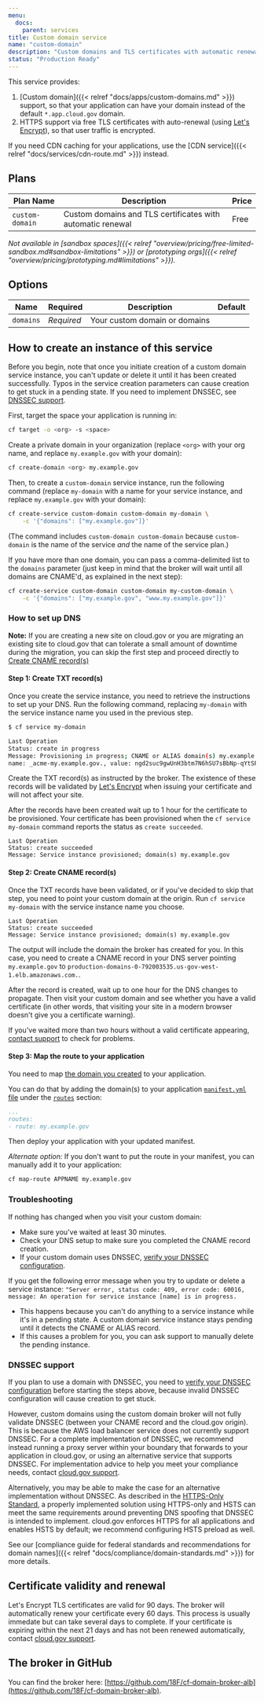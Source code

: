 ```yaml
---
menu:
  docs:
    parent: services
title: Custom domain service
name: "custom-domain"
description: "Custom domains and TLS certificates with automatic renewal"
status: "Production Ready"
---
```


<!-- If you're improving this page, try to port the improvements to the CDN route service page too, since most of the text is the same -->

This service provides:

1. [Custom domain]({{< relref "docs/apps/custom-domains.md" >}}) support, so that your application can have your domain instead of the default `*.app.cloud.gov` domain.
1. HTTPS support via free TLS certificates with auto-renewal (using [Let's Encrypt](https://letsencrypt.org/)), so that user traffic is encrypted.

If you need CDN caching for your applications, use the [CDN service]({{< relref "docs/services/cdn-route.md" >}}) instead.

## Plans

Plan Name | Description | Price
--------- | ----------- | -----
`custom-domain` | Custom domains and TLS certificates with automatic renewal | Free

*Not available in [sandbox spaces]({{< relref "overview/pricing/free-limited-sandbox.md#sandbox-limitations" >}}) or [prototyping orgs]({{< relref "overview/pricing/prototyping.md#limitations" >}}).*

## Options

Name | Required | Description | Default
--- | --- | --- | ---
`domains` | *Required* | Your custom domain or domains |

## How to create an instance of this service

Before you begin, note that once you initiate creation of a custom domain service instance, you can't update or delete it until it has been created successfully. Typos in the service creation parameters can cause creation to get stuck in a pending state. If you need to implement DNSSEC, see [DNSSEC support](#dnssec-support).

First, target the space your application is running in:

```sh
cf target -o <org> -s <space>
```

Create a private domain in your organization (replace `<org>` with your org name, and replace `my.example.gov` with your domain):

```sh
cf create-domain <org> my.example.gov
```

Then, to create a `custom-domain` service instance, run the following command (replace `my-domain` with a name for your service instance, and replace `my.example.gov` with your domain):

```sh
cf create-service custom-domain custom-domain my-domain \
    -c '{"domains": ["my.example.gov"]}'
```

(The command includes `custom-domain custom-domain` because `custom-domain` is the name of the service *and* the name of the service plan.)

If you have more than one domain, you can pass a comma-delimited list to the `domains` parameter (just keep in mind that the broker will wait until all domains are CNAME'd, as explained in the next step):

```sh
cf create-service custom-domain custom-domain my-custom-domain \
    -c '{"domains": ["my.example.gov", "www.my.example.gov"]}'
```

### How to set up DNS

**Note:** If you are creating a new site on cloud.gov or you are migrating an existing site to cloud.gov that can tolerate a small amount of downtime during the migration, you can skip the first step and proceed directly to [Create CNAME record(s)](#step-2-create-cname-record-s)

#### Step 1: Create TXT record(s)

Once you create the service instance, you need to retrieve the instructions to set up your DNS. Run the following command, replacing `my-domain` with the service instance name you used in the previous step.

```sh
$ cf service my-domain

Last Operation
Status: create in progress
Message: Provisioning in progress; CNAME or ALIAS domain(s) my.example.gov to production-domains-0-792003535.us-gov-west-1.elb.amazonaws.com or create TXT record(s):
name: _acme-my.example.gov., value: ngd2suc9gwUnH3btm7N6hSU7sBbNp-qYtSPYyny325E, ttl: 120

```
Create the TXT record(s) as instructed by the broker. The existence of these records will be validated by [Let's Encrypt](https://letsencrypt.org/) when issuing your certificate and will not affect your site.

After the records have been created wait up to 1 hour for the certificate to be provisioned. Your certificate has been provisioned when the `cf service my-domain` command reports the status as `create succeeded`.

```
Last Operation
Status: create succeeded
Message: Service instance provisioned; domain(s) my.example.gov
```

#### Step 2: Create CNAME record(s)

Once the TXT records have been validated, or if you've decided to skip that step, you need to point your custom domain at the origin. Run `cf service my-domain` with the service instance name you choose.

```
Last Operation
Status: create succeeded
Message: Service instance provisioned; domain(s) my.example.gov
```

The output will include the domain the broker has created for you. In this case, you need to create a CNAME record in your DNS server pointing `my.example.gov` to `production-domains-0-792003535.us-gov-west-1.elb.amazonaws.com.`.

After the record is created, wait up to one hour for the DNS changes to propagate. Then visit your custom domain and see whether you have a valid certificate (in other words, that visiting your site in a modern browser doesn't give you a certificate warning).

If you've waited more than two hours without a valid certificate appearing, [contact support](/help) to check for problems.

#### Step 3: Map the route to your application

You need to map [the domain you created](#how-to-create-an-instance-of-this-service) to your application.

You can do that by adding the domain(s) to your application [`manifest.yml` file](https://docs.cloudfoundry.org/devguide/deploy-apps/manifest.html) under the
[`routes`](https://docs.cloudfoundry.org/devguide/deploy-apps/manifest.html#routes) section:

```yaml
...
routes:
- route: my.example.gov
```

Then deploy your application with your updated manifest.

*Alternate option:* If you don't want to put the route in your manifest, you can manually add it to your application:

```sh
cf map-route APPNAME my.example.gov
```

### Troubleshooting

If nothing has changed when you visit your custom domain:

* Make sure you've waited at least 30 minutes.
* Check your DNS setup to make sure you completed the CNAME record creation.
* If your custom domain uses DNSSEC, [verify your DNSSEC configuration](https://www.icann.org/resources/pages/tools-2012-02-25-en).

If you get the following error message when you try to update or delete a service instance: `"Server error, status code: 409, error code: 60016, message: An operation for service instance [name] is in progress.`
* This happens because you can't do anything to a service instance while it's in a pending state. A custom domain service instance stays pending until it detects the CNAME or ALIAS record.
* If this causes a problem for you, you can ask support to manually delete the pending instance.

### DNSSEC support

If you plan to use a domain with DNSSEC, you need to [verify your DNSSEC configuration](https://www.icann.org/resources/pages/tools-2012-02-25-en) before starting the steps above, because invalid DNSSEC configuration will cause creation to get stuck.

However, custom domains using the custom domain broker will not fully validate DNSSEC (between your CNAME record and the cloud.gov origin). This is because the AWS load balancer service does not currently support DNSSEC. For a complete implementation of DNSSEC, we recommend instead running a proxy server within your boundary that forwards to your application in cloud.gov, or using an alternative service that supports DNSSEC. For implementation advice to help you meet your compliance needs, contact [cloud.gov support](/help/).

Alternatively, you may be able to make the case for an alternative implementation without DNSSEC. As described in the [HTTPS-Only Standard](https://https.cio.gov/faq/#how-does-https-protect-against-dns-spoofing), a properly implemented solution using HTTPS-only and HSTS can meet the same requirements around preventing DNS spoofing that DNSSEC is intended to implement. cloud.gov enforces HTTPS for all applications and enables HSTS by default; we recommend configuring HSTS preload as well.

See our [compliance guide for federal standards and recommendations for domain names]({{< relref "docs/compliance/domain-standards.md" >}}) for more details.

## Certificate validity and renewal

Let's Encrypt TLS certificates are valid for 90 days.  The broker will automatically renew your certificate every 60 days.  This process is usually immedate but can take several days to complete.  If your certificate is expiring within the next 21 days and has not been renewed automatically, contact [cloud.gov support](/help/).

## The broker in GitHub

You can find the broker here: [https://github.com/18F/cf-domain-broker-alb](https://github.com/18F/cf-domain-broker-alb).
